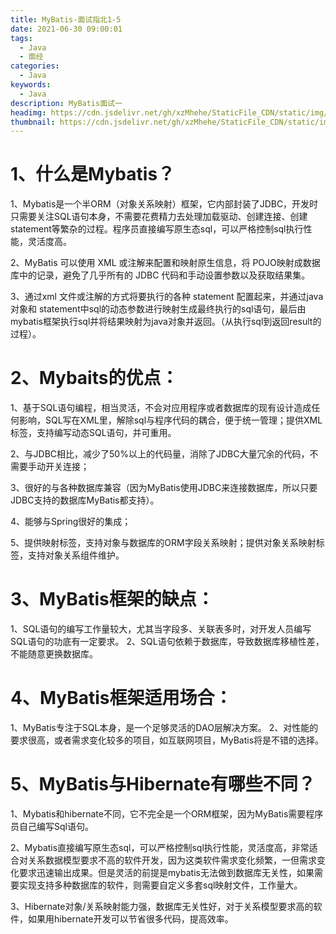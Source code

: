 ```yaml
---
title: MyBatis-面试指北1-5
date: 2021-06-30 09:00:01
tags:
  - Java
  - 面经
categories:
  - Java
keywords:
  - Java
description: MyBatis面试一
headimg: https://cdn.jsdelivr.net/gh/xzMhehe/StaticFile_CDN/static/img/20210630155335.png
thumbnail: https://cdn.jsdelivr.net/gh/xzMhehe/StaticFile_CDN/static/img/20210630155335.png
---
```


# 1、什么是Mybatis？
1、Mybatis是一个半ORM（对象关系映射）框架，它内部封装了JDBC，开发时只需要关注SQL语句本身，不需要花费精力去处理加载驱动、创建连接、创建statement等繁杂的过程。程序员直接编写原生态sql，可以严格控制sql执行性能，灵活度高。

2、MyBatis 可以使用 XML 或注解来配置和映射原生信息，将 POJO映射成数据库中的记录，避免了几乎所有的 JDBC 代码和手动设置参数以及获取结果集。

3、通过xml 文件或注解的方式将要执行的各种 statement 配置起来，并通过java对象和 statement中sql的动态参数进行映射生成最终执行的sql语句，最后由mybatis框架执行sql并将结果映射为java对象并返回。（从执行sql到返回result的过程）。

# 2、Mybaits的优点：
1、基于SQL语句编程，相当灵活，不会对应用程序或者数据库的现有设计造成任何影响，SQL写在XML里，解除sql与程序代码的耦合，便于统一管理；提供XML标签，支持编写动态SQL语句，并可重用。

2、与JDBC相比，减少了50%以上的代码量，消除了JDBC大量冗余的代码，不需要手动开关连接；

3、很好的与各种数据库兼容（因为MyBatis使用JDBC来连接数据库，所以只要JDBC支持的数据库MyBatis都支持）。

4、能够与Spring很好的集成；

5、提供映射标签，支持对象与数据库的ORM字段关系映射；提供对象关系映射标签，支持对象关系组件维护。

# 3、MyBatis框架的缺点：
1、SQL语句的编写工作量较大，尤其当字段多、关联表多时，对开发人员编写SQL语句的功底有一定要求。
2、SQL语句依赖于数据库，导致数据库移植性差，不能随意更换数据库。

# 4、MyBatis框架适用场合：
1、MyBatis专注于SQL本身，是一个足够灵活的DAO层解决方案。
2、对性能的要求很高，或者需求变化较多的项目，如互联网项目，MyBatis将是不错的选择。

# 5、MyBatis与Hibernate有哪些不同？

1、Mybatis和hibernate不同，它不完全是一个ORM框架，因为MyBatis需要程序员自己编写Sql语句。

2、Mybatis直接编写原生态sql，可以严格控制sql执行性能，灵活度高，非常适合对关系数据模型要求不高的软件开发，因为这类软件需求变化频繁，一但需求变化要求迅速输出成果。但是灵活的前提是mybatis无法做到数据库无关性，如果需要实现支持多种数据库的软件，则需要自定义多套sql映射文件，工作量大。

3、Hibernate对象/关系映射能力强，数据库无关性好，对于关系模型要求高的软件，如果用hibernate开发可以节省很多代码，提高效率。
